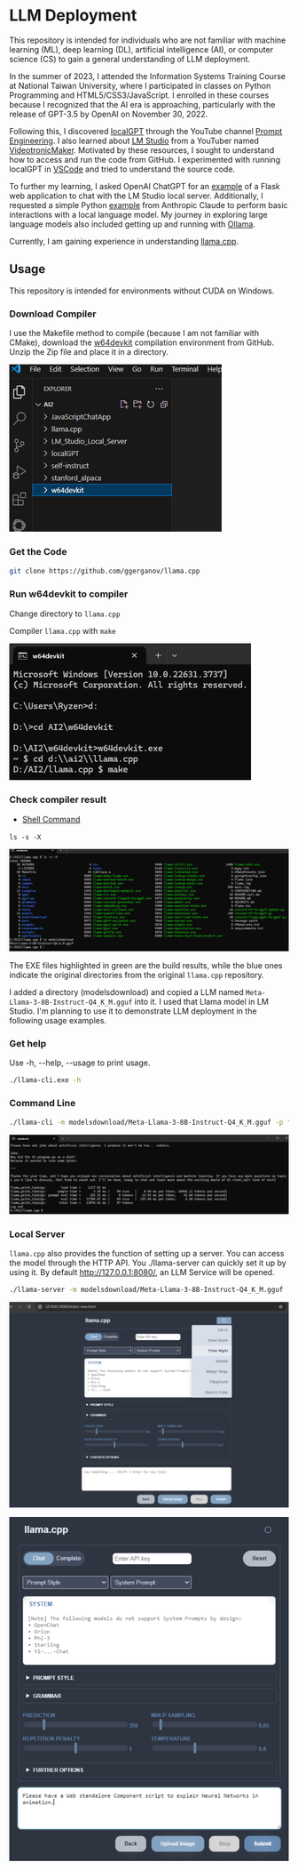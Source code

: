 # LLM Deployment

This repository is intended for individuals who are not familiar with machine learning (ML), deep learning (DL), artificial intelligence (AI), or computer science (CS) to gain a general understanding of LLM deployment.

In the summer of 2023, I attended the Information Systems Training Course at National Taiwan University, where I participated in classes on Python Programming and HTML5/CSS3/JavaScript. I enrolled in these courses because I recognized that the AI era is approaching, particularly with the release of GPT-3.5 by OpenAI on November 30, 2022.

Following this, I discovered [localGPT](https://github.com/PromtEngineer/localGPT) through the YouTube channel  [Prompt Engineering](https://www.youtube.com/@engineerprompt). I also learned about [LM Studio](https://lmstudio.ai/) from a YouTuber named [VideotronicMaker](https://www.youtube.com/@videotronicmaker). Motivated by these resources, I sought to understand how to access and run the code from GitHub. I experimented with running localGPT in [VSCode](https://code.visualstudio.com/) and tried to understand the source code.

To further my learning, I asked OpenAI ChatGPT for an [example](https://github.com/AlleninTaipei/Flask-LMStudio-Chatbot) of a Flask web application to chat with the LM Studio local server. Additionally, I requested a simple Python [example](https://github.com/AlleninTaipei/Basic-interaction-with-a-local-language-model) from Anthropic Claude to perform basic interactions with a local language model. My journey in exploring large language models also included getting up and running with [Ollama](https://ollama.com/).

Currently, I am gaining experience in understanding [llama.cpp](https://github.com/ggerganov/llama.cpp/tree/master).

## Usage

This repository is intended for environments without CUDA on Windows.

### Download Compiler

I use the Makefile method to compile (because I am not familiar with CMake), download the [w64devkit](https://github.com/skeeto/w64devkit/releases/download/v1.21.0/w64devkit-1.21.0.zip) compilation environment from GitHub. Unzip the Zip file and place it in a directory.

![image](w64devkit.png)

### Get the Code

```bash
git clone https://github.com/ggerganov/llama.cpp
```

### Run w64devkit to compiler

Change directory to `llama.cpp`

Compiler `llama.cpp` with `make`

![image](cdllamacpp.png)

### Check compiler result

* [Shell Command](https://github.com/AlleninTaipei/LLM-Deployment/blob/main/Shell%20Command.md)

`ls -s -X`

![image](make.png)

The EXE files highlighted in green are the build results, while the blue ones indicate the original directories from the original `llama.cpp`  repository.

I added a directory (modelsdownload) and copied a LLM named `Meta-Llama-3-8B-Instruct-Q4_K_M.gguf` into it. I used that Llama model in LM Studio. I'm planning to use it to demonstrate LLM deployment in the following usage examples.

### Get help 

Use -h, --help, --usage to print usage.

```bash
./llama-cli.exe -h
```
### Command Line

```bash
./llama-cli -m modelsdownload/Meta-Llama-3-8B-Instruct-Q4_K_M.gguf -p "Please have one joke about artificial intelligence."
```

![image](cliresult.png)

### Local Server

`llama.cpp` also provides the function of setting up a server. You can access the model through the HTTP API. You ./llama-server can quickly set it up by using it. By default http://127.0.0.1:8080/, an LLM Service will be opened. 

```bash
./llama-server -m modelsdownload/Meta-Llama-3-8B-Instruct-Q4_K_M.gguf
```

![image](localserver.png)

![image](chat.png)